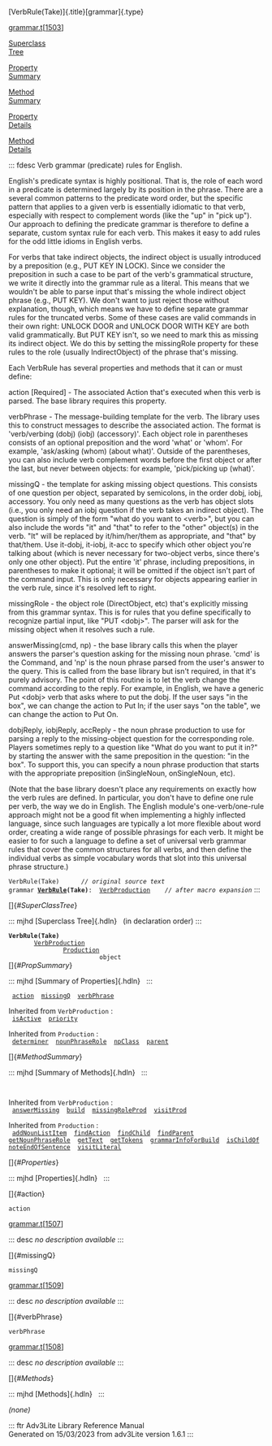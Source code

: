 [VerbRule(Take)]{.title}[grammar]{.type}

[grammar.t](../file/grammar.t.html)\[[1503](../source/grammar.t.html#1503)\]

[Superclass\
Tree](#_SuperClassTree_)

[Property\
Summary](#_PropSummary_)

[Method\
Summary](#_MethodSummary_)

[Property\
Details](#_Properties_)

[Method\
Details](#_Methods_)

::: fdesc
Verb grammar (predicate) rules for English.

English\'s predicate syntax is highly positional. That is, the role of
each word in a predicate is determined largely by its position in the
phrase. There are a several common patterns to the predicate word order,
but the specific pattern that applies to a given verb is essentially
idiomatic to that verb, especially with respect to complement words
(like the \"up\" in \"pick up\"). Our approach to defining the predicate
grammar is therefore to define a separate, custom syntax rule for each
verb. This makes it easy to add rules for the odd little idioms in
English verbs.

For verbs that take indirect objects, the indirect object is usually
introduced by a preposition (e.g., PUT KEY IN LOCK). Since we consider
the preposition in such a case to be part of the verb\'s grammatical
structure, we write it directly into the grammar rule as a literal. This
means that we wouldn\'t be able to parse input that\'s missing the whole
indirect object phrase (e.g., PUT KEY). We don\'t want to just reject
those without explanation, though, which means we have to define
separate grammar rules for the truncated verbs. Some of these cases are
valid commands in their own right: UNLOCK DOOR and UNLOCK DOOR WITH KEY
are both valid grammatically. But PUT KEY isn\'t, so we need to mark
this as missing its indirect object. We do this by setting the
missingRole property for these rules to the role (usually
IndirectObject) of the phrase that\'s missing.

Each VerbRule has several properties and methods that it can or must
define:

action \[Required\] - The associated Action that\'s executed when this
verb is parsed. The base library requires this property.

verbPhrase - The message-building template for the verb. The library
uses this to construct messages to describe the associated action. The
format is \'verb/verbing (dobj) (iobj) (accessory)\'. Each object role
in parentheses consists of an optional preposition and the word \'what\'
or \'whom\'. For example, \'ask/asking (whom) (about what)\'. Outside of
the parentheses, you can also include verb complement words before the
first object or after the last, but never between objects: for example,
\'pick/picking up (what)\'.

missingQ - the template for asking missing object questions. This
consists of one question per object, separated by semicolons, in the
order dobj, iobj, accessory. You only need as many questions as the verb
has object slots (i.e., you only need an iobj question if the verb takes
an indirect object). The question is simply of the form \"what do you
want to \<verb\>\", but you can also include the words \"it\" and
\"that\" to refer to the \"other\" object(s) in the verb. \"It\" will be
replaced by it/him/her/them as appropriate, and \"that\" by that/them.
Use it-dobj, it-iobj, it-acc to specify which other object you\'re
talking about (which is never necessary for two-object verbs, since
there\'s only one other object). Put the entire \'it\' phrase, including
prepositions, in parentheses to make it optional; it will be omitted if
the object isn\'t part of the command input. This is only necessary for
objects appearing earlier in the verb rule, since it\'s resolved left to
right.

missingRole - the object role (DirectObject, etc) that\'s explicitly
missing from this grammar syntax. This is for rules that you define
specifically to recognize partial input, like \"PUT \<dobj\>\". The
parser will ask for the missing object when it resolves such a rule.

answerMissing(cmd, np) - the base library calls this when the player
answers the parser\'s question asking for the missing noun phrase.
\'cmd\' is the Command, and \'np\' is the noun phrase parsed from the
user\'s answer to the query. This is called from the base library but
isn\'t required, in that it\'s purely advisory. The point of this
routine is to let the verb change the command according to the reply.
For example, in English, we have a generic Put \<dobj\> verb that asks
where to put the dobj. If the user says \"in the box\", we can change
the action to Put In; if the user says \"on the table\", we can change
the action to Put On.

dobjReply, iobjReply, accReply - the noun phrase production to use for
parsing a reply to the missing-object question for the corresponding
role. Players sometimes reply to a question like \"What do you want to
put it in?\" by starting the answer with the same preposition in the
question: \"in the box\". To support this, you can specify a noun phrase
production that starts with the appropriate preposition (inSingleNoun,
onSingleNoun, etc).

(Note that the base library doesn\'t place any requirements on exactly
how the verb rules are defined. In particular, you don\'t have to define
one rule per verb, the way we do in English. The English module\'s
one-verb/one-rule approach might not be a good fit when implementing a
highly inflected language, since such languages are typically a lot more
flexible about word order, creating a wide range of possible phrasings
for each verb. It might be easier to for such a language to define a set
of universal verb grammar rules that cover the common structures for all
verbs, and then define the individual verbs as simple vocabulary words
that slot into this universal phrase structure.)

`VerbRule(Take)      `*`// original source text`*\
`grammar `**[`VerbRule`](../object/VerbRule.html)`(Take)`**` :   `[`VerbProduction`](../object/VerbProduction.html)`      `*`// after macro expansion`*
:::

[]{#_SuperClassTree_}

::: mjhd
[Superclass Tree]{.hdln}   (in declaration order)
:::

**`VerbRule(Take)`**\
`         `[`VerbProduction`](../object/VerbProduction.html)\
`                 `[`Production`](../object/Production.html)\
`                         object`\
[]{#_PropSummary_}

::: mjhd
[Summary of Properties]{.hdln}  
:::

` `[`action`](#action)`  `[`missingQ`](#missingQ)`  `[`verbPhrase`](#verbPhrase)`  `

Inherited from `VerbProduction` :\
` `[`isActive`](../object/VerbProduction.html#isActive)`  `[`priority`](../object/VerbProduction.html#priority)`  `

Inherited from `Production` :\
` `[`determiner`](../object/Production.html#determiner)`  `[`nounPhraseRole`](../object/Production.html#nounPhraseRole)`  `[`npClass`](../object/Production.html#npClass)`  `[`parent`](../object/Production.html#parent)`  `

[]{#_MethodSummary_}

::: mjhd
[Summary of Methods]{.hdln}  
:::

` `

Inherited from `VerbProduction` :\
` `[`answerMissing`](../object/VerbProduction.html#answerMissing)`  `[`build`](../object/VerbProduction.html#build)`  `[`missingRoleProd`](../object/VerbProduction.html#missingRoleProd)`  `[`visitProd`](../object/VerbProduction.html#visitProd)`  `

Inherited from `Production` :\
` `[`addNounListItem`](../object/Production.html#addNounListItem)`  `[`findAction`](../object/Production.html#findAction)`  `[`findChild`](../object/Production.html#findChild)`  `[`findParent`](../object/Production.html#findParent)`  `[`getNounPhraseRole`](../object/Production.html#getNounPhraseRole)`  `[`getText`](../object/Production.html#getText)`  `[`getTokens`](../object/Production.html#getTokens)`  `[`grammarInfoForBuild`](../object/Production.html#grammarInfoForBuild)`  `[`isChildOf`](../object/Production.html#isChildOf)`  `[`noteEndOfSentence`](../object/Production.html#noteEndOfSentence)`  `[`visitLiteral`](../object/Production.html#visitLiteral)`  `

[]{#_Properties_}

::: mjhd
[Properties]{.hdln}  
:::

[]{#action}

`action`

[grammar.t](../file/grammar.t.html)\[[1507](../source/grammar.t.html#1507)\]

::: desc
*no description available*
:::

[]{#missingQ}

`missingQ`

[grammar.t](../file/grammar.t.html)\[[1509](../source/grammar.t.html#1509)\]

::: desc
*no description available*
:::

[]{#verbPhrase}

`verbPhrase`

[grammar.t](../file/grammar.t.html)\[[1508](../source/grammar.t.html#1508)\]

::: desc
*no description available*
:::

[]{#_Methods_}

::: mjhd
[Methods]{.hdln}  
:::

*(none)*

::: ftr
Adv3Lite Library Reference Manual\
Generated on 15/03/2023 from adv3Lite version 1.6.1
:::
